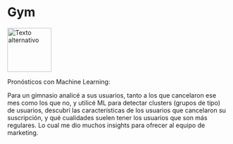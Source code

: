 # Gym
<img src="https://github.com/user-attachments/assets/02a5f946-12e5-4a1b-b36e-ae490243f00f" alt="Texto alternativo" style="width:100px; height:auto;" />


Pronósticos con Machine Learning:

Para un gimnasio analicé a sus usuarios, tanto a los que cancelaron ese mes como los que no, y utilicé ML para detectar clusters (grupos de tipo) de usuarios, descubrí las características de los usuarios que cancelaron su suscripción, y qué cualidades suelen tener los usuarios que son más regulares. Lo cual me dio muchos insights para ofrecer al equipo de marketing.
